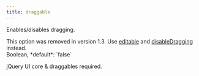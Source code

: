 ```yaml
---
title: draggable
---
```


Enables/disables dragging.

<div class='removed-notice'>
This option was removed in version 1.3. Use <a href='editable'>editable</a> and
<a href='disableDragging'>disableDragging</a> instead.
</div>

<div class='spec' markdown='1'>
Boolean, *default*: `false`
</div>

jQuery UI core & draggables required.
